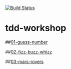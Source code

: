 [![Build Status](https://travis-ci.org/wenhao/tdd-workshop.svg)](https://travis-ci.org/wenhao/tdd-workshop)


tdd-workshop
============

##[01-guess-number](https://github.com/wenhao/tdd-workshop/blob/master/01-guess-number/README.md)


##[02-fizz-buzz-whizz](https://github.com/wenhao/tdd-workshop/blob/master/02-fizz-buzz-whizz/README.md)


##[03-mars-rovers](https://github.com/wenhao/tdd-workshop/blob/master/03-mars-rovers/README.md)